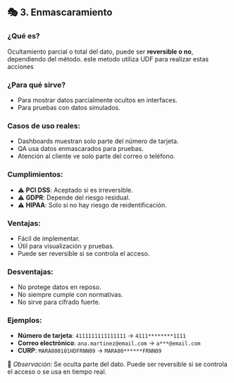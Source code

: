 ## 🎭 3. Enmascaramiento

### ¿Qué es?
Ocultamiento parcial o total del dato, puede ser **reversible o no**, dependiendo del método. este metodo utiliza UDF para realizar estas acciones 

### ¿Para qué sirve?
- Para mostrar datos parcialmente ocultos en interfaces.
- Para pruebas con datos simulados.

### Casos de uso reales:
- Dashboards muestran solo parte del número de tarjeta.
- QA usa datos enmascarados para pruebas.
- Atención al cliente ve solo parte del correo o teléfono.

### Cumplimientos:
- ⚠️ **PCI DSS**: Aceptado si es irreversible.
- ⚠️ **GDPR**: Depende del riesgo residual.
- ⚠️ **HIPAA**: Solo si no hay riesgo de reidentificación.

### Ventajas:
- Fácil de implementar.
- Útil para visualización y pruebas.
- Puede ser reversible si se controla el acceso.

### Desventajas:
- No protege datos en reposo.
- No siempre cumple con normativas.
- No sirve para cifrado fuerte.


### Ejemplos:
- **Número de tarjeta**: `4111111111111111` → `4111********1111`  
- **Correo electrónico**: `ana.martinez@email.com` → `a***@email.com`  
- **CURP**: `MARA800101HDFRNN09` → `MARA80******FRNN09`

🔸 *Observación*: Se oculta parte del dato. Puede ser reversible si se controla el acceso o se usa en tiempo real.
